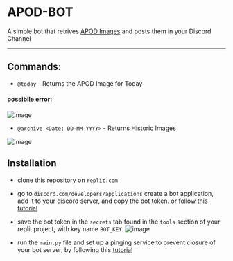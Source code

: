 # APOD-BOT
A simple bot that retrives [APOD Images](https://apod.nasa.gov/apod/astropix.html) and posts them in your Discord Channel

<hr/>

## Commands:

* `@today`  - Returns the APOD Image for Today

#### possibile error:
![image](https://user-images.githubusercontent.com/56450558/202884890-28a1ab2f-13b3-4f63-b724-28fb47e9510a.png)

* `@archive <Date: DD-MM-YYYY>` - Returns Historic Images


![image](https://user-images.githubusercontent.com/56450558/202884864-b441833d-563f-4783-bca4-9a67fcd82d3e.png)


## Installation

* clone this repository on `replit.com`
* go to `discord.com/developers/applications` create a bot application, add it to your discord server, and copy the bot token. [or follow this tutorial](https://www.youtube.com/watch?v=2FgMnZViNPA)
* save the bot token in the `secrets` tab found in the `tools` section of your replit project, with key name `BOT_KEY`.
![image](https://user-images.githubusercontent.com/56450558/202883288-2b6e185f-66df-4e43-97ef-aae9faae5ce6.png)

* run the `main.py` file and set up a pinging service to prevent closure of your bot server, by following this [tutorial](https://youtu.be/SPTfmiYiuok?t=3769)
